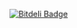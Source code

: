 [![Bitdeli Badge](https://d2weczhvl823v0.cloudfront.net/draptik/cheatsheets/trend.png)](https://bitdeli.com/free "Bitdeli Badge")

